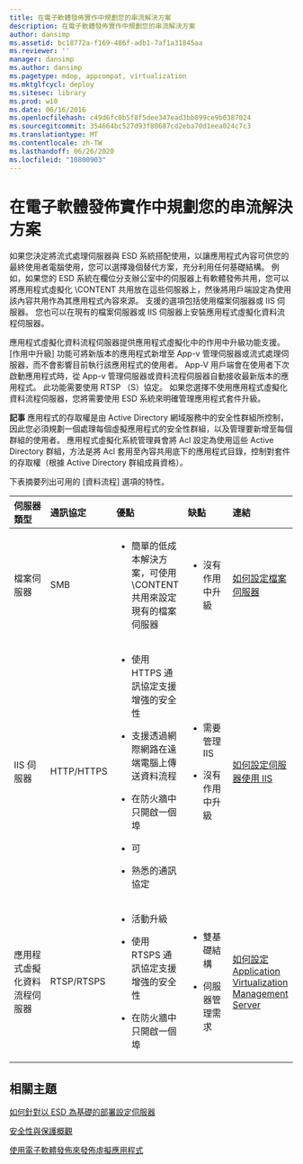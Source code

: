 ```yaml
---
title: 在電子軟體發佈實作中規劃您的串流解決方案
description: 在電子軟體發佈實作中規劃您的串流解決方案
author: dansimp
ms.assetid: bc18772a-f169-486f-adb1-7af1a31845aa
ms.reviewer: ''
manager: dansimp
ms.author: dansimp
ms.pagetype: mdop, appcompat, virtualization
ms.mktglfcycl: deploy
ms.sitesec: library
ms.prod: w10
ms.date: 06/16/2016
ms.openlocfilehash: c49d6fc0b5f8f5dee347ead3bb899ce9b0387024
ms.sourcegitcommit: 354664bc527d93f80687cd2eba70d1eea024c7c3
ms.translationtype: MT
ms.contentlocale: zh-TW
ms.lasthandoff: 06/26/2020
ms.locfileid: "10800903"
---
```

# 在電子軟體發佈實作中規劃您的串流解決方案


如果您決定將流式處理伺服器與 ESD 系統搭配使用，以讓應用程式內容可供您的最終使用者電腦使用，您可以選擇幾個替代方案，充分利用任何基礎結構。 例如，如果您的 ESD 系統在欄位分支辦公室中的伺服器上有軟體發佈共用，您可以將應用程式虛擬化 \\CONTENT 共用放在這些伺服器上，然後將用戶端設定為使用該內容共用作為其應用程式內容來源。 支援的選項包括使用檔案伺服器或 IIS 伺服器。 您也可以在現有的檔案伺服器或 IIS 伺服器上安裝應用程式虛擬化資料流程伺服器。

應用程式虛擬化資料流程伺服器提供應用程式虛擬化中的作用中升級功能支援。 [作用中升級] 功能可將新版本的應用程式新增至 App-v 管理伺服器或流式處理伺服器，而不會影響目前執行該應用程式的使用者。 App-V 用戶端會在使用者下次啟動應用程式時，從 App-v 管理伺服器或資料流程伺服器自動接收最新版本的應用程式。 此功能需要使用 RTSP （S）協定。 如果您選擇不使用應用程式虛擬化資料流程伺服器，您將需要使用 ESD 系統來明確管理應用程式套件升級。

**記事** 應用程式的存取權是由 Active Directory 網域服務中的安全性群組所控制，因此您必須規劃一個處理每個虛擬應用程式的安全性群組，以及管理要新增至每個群組的使用者。 應用程式虛擬化系統管理員會將 Acl 設定為使用這些 Active Directory 群組，方法是將 Acl 套用至內容共用底下的應用程式目錄，控制對套件的存取權（根據 Active Directory 群組成員資格）。

 

下表摘要列出可用的 [資料流程] 選項的特性。

<table>
<colgroup>
<col width="20%" />
<col width="20%" />
<col width="20%" />
<col width="20%" />
<col width="20%" />
</colgroup>
<thead>
<tr class="header">
<th align="left">伺服器類型</th>
<th align="left">通訊協定</th>
<th align="left">優點</th>
<th align="left">缺點</th>
<th align="left">連結</th>
</tr>
</thead>
<tbody>
<tr class="odd">
<td align="left"><p>檔案伺服器</p></td>
<td align="left"><p>SMB</p></td>
<td align="left"><ul>
<li><p>簡單的低成本解決方案，可使用 \CONTENT 共用來設定現有的檔案伺服器</p></li>
</ul></td>
<td align="left"><ul>
<li><p>沒有作用中升級</p></li>
</ul></td>
<td align="left"><p><a href="how-to-configure-the-file-server.md" data-raw-source="[How to Configure the File Server](how-to-configure-the-file-server.md)">如何設定檔案伺服器</a></p></td>
</tr>
<tr class="even">
<td align="left"><p>IIS 伺服器</p></td>
<td align="left"><p>HTTP/HTTPS</p></td>
<td align="left"><ul>
<li><p>使用 HTTPS 通訊協定支援增強的安全性</p></li>
<li><p>支援透過網際網路在遠端電腦上傳送資料流程</p></li>
<li><p>在防火牆中只開啟一個埠</p></li>
<li><p>可</p></li>
<li><p>熟悉的通訊協定</p></li>
</ul></td>
<td align="left"><ul>
<li><p>需要管理 IIS</p></li>
<li><p>沒有作用中升級</p></li>
</ul></td>
<td align="left"><p><a href="how-to-configure-the-server-for-iis.md" data-raw-source="[How to Configure the Server for IIS](how-to-configure-the-server-for-iis.md)">如何設定伺服器使用 IIS</a></p></td>
</tr>
<tr class="odd">
<td align="left"><p>應用程式虛擬化資料流程伺服器</p></td>
<td align="left"><p>RTSP/RTSPS</p></td>
<td align="left"><ul>
<li><p>活動升級</p></li>
<li><p>使用 RTSPS 通訊協定支援增強的安全性</p></li>
<li><p>在防火牆中只開啟一個埠</p></li>
</ul></td>
<td align="left"><ul>
<li><p>雙基礎結構</p></li>
<li><p>伺服器管理需求</p></li>
</ul></td>
<td align="left"><p><a href="how-to-configure-the-application-virtualization-management-servers.md" data-raw-source="[How to Configure the Application Virtualization Management Servers](how-to-configure-the-application-virtualization-management-servers.md)">如何設定 Application Virtualization Management Server</a></p></td>
</tr>
</tbody>
</table>

 

## 相關主題


[如何針對以 ESD 為基礎的部署設定伺服器](how-to-configure-servers-for-esd-based-deployment.md)

[安全性與保護概觀](security-and-protection-overview.md)

[使用電子軟體發佈來發佈虛擬應用程式](publishing-virtual-applications-using-electronic-software-distribution.md)

 

 






